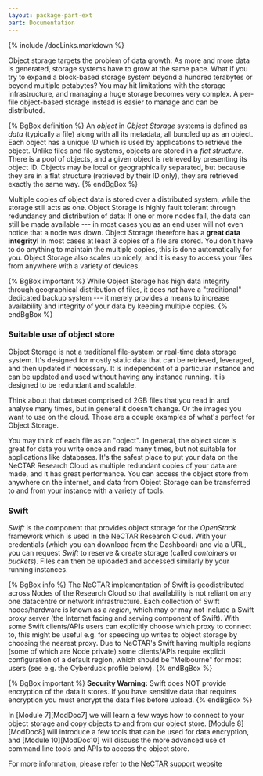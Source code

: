 ```yaml
---
layout: package-part-ext
part: Documentation
---
```

{% include /docLinks.markdown %}

 
Object storage targets the problem of data growth: As more and more data is generated, storage systems have to grow at the same pace. 
What if you try to expand a block-based storage system beyond a hundred terabytes or beyond multiple petabytes? You may hit limitations with the storage infrastructure, and managing a huge storage becomes very complex. 
A per-file object-based storage instead is easier to manage and can be distributed. 

{% BgBox definition %}
An *object* in *Object Storage* systems is defined as *data* (typically a file) along with all its metadata, all bundled up as an object. Each object has a unique *ID* which is used by applications to retrieve the object. Unlike files and file systems, objects are stored in a *flat structure*. There is a pool of objects, and a given object is retrieved by presenting its object ID. Objects may be local or geographically separated, but because they are in a flat structure (retrieved by their ID only), they are retrieved exactly the same way. 
{% endBgBox %}

Multiple copies of object data is stored over a distributed system, while the storage still acts as one. Object Storage is highly fault tolerant through redundancy and distribution of data: If one or more nodes fail, the data can still be made available --- in most cases you as an end user will not even notice that a node was down. Object Storage therefore has a **great data integrity**! In most cases at least 3 copies of a file are stored.
You don’t have to do anything to maintain the multiple copies, this is done automatically for you. 
Object Storage also scales up nicely, and it is easy to access your files from anywhere with a variety of devices.

{% BgBox important %}
While Object Storage has high data integrity through geographical distribution of files, it does *not* have a "traditional" dedicated backup system --- it merely provides a means to increase availability and integrity of your data by keeping multiple copies. 
{% endBgBox %}


### Suitable use of object store

Object Storage is not a traditional file-system or real-time data storage system. It's designed for mostly static data that can be retrieved, leveraged, and then updated if necessary. It is independent of a particular instance and can be updated and used without having any instance running. It is designed to be redundant and scalable.

Think about that dataset comprised of 2GB files that you read in and analyse many times, but in general it doesn't change. Or the images you want to use on the cloud. Those are a couple examples of what's perfect for Object Storage. 

You may think of each file as an "object".  In general, the object store is great for data you write once and read many times, but not suitable for applications like databases. It's the safest place to put your data on the NeCTAR Research Cloud as multiple redundant copies of your data are made, and it has great performance. You can access the object store from anywhere on the internet, and data from Object Storage can be transferred to and from your instance with a variety of tools.

### Swift

*Swift* is the component that provides object storage for the *OpenStack* framework which is used in the NeCTAR Research Cloud. With your credentials (which you can download from the Dashboard) and via a URL, you can request *Swift* to reserve & create storage (called *containers* or *buckets*). Files can then be uploaded and accessed similarly by your running instances.

{% BgBox info %}
The NeCTAR implementation of Swift is geodistributed across Nodes of the Research Cloud so that availability is not reliant on any one datacentre or network infrastructure. Each collection of Swift nodes/hardware is known as a *region*, which may or may not include a Swift proxy server (the Internet facing and serving component of Swift). With some Swift clients/APIs users can explicitly choose which proxy to connect to, this might be useful e.g. for speeding up writes to object storage by choosing the nearest proxy. Due to NeCTAR's Swift having multiple regions (some of which are Node private) some clients/APIs require explicit configuration of a default region, which should be "Melbourne" for most users (see e.g. the Cyberduck profile below).
{% endBgBox %}

{% BgBox important %}
**Security Warning:**
Swift does NOT provide encryption of the data it stores.
If you have sensitive data that requires encryption you must encrypt the data files before upload.
{% endBgBox %}

In [Module 7][ModDoc7] we will learn a few ways how to connect to your object storage and copy objects to and from our object store. [Module 8][ModDoc8] will introduce a few tools that can be used for data encryption, and [Module 10][ModDoc10] will discuss the more advanced use of command line tools and APIs to access the object store. 

For more information, please refer to the  [NeCTAR support website](http://support.rc.nectar.org.au/docs/object-storage) 


